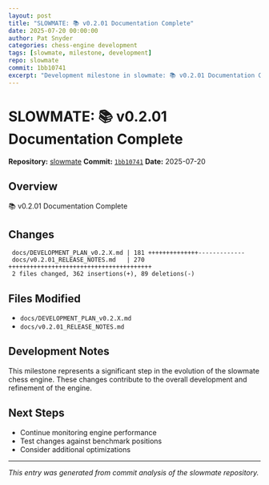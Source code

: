 ```yaml
---
layout: post
title: "SLOWMATE: 📚 v0.2.01 Documentation Complete"
date: 2025-07-20 00:00:00 
author: Pat Snyder
categories: chess-engine development
tags: [slowmate, milestone, development]
repo: slowmate
commit: 1bb10741
excerpt: "Development milestone in slowmate: 📚 v0.2.01 Documentation Complete"
---
```


# SLOWMATE: 📚 v0.2.01 Documentation Complete

**Repository:** [slowmate](https://github.com/pssnyder/slowmate)
**Commit:** [`1bb10741`](https://github.com/pssnyder/slowmate/commit/1bb10741aad39984f6bf3e35d6dba441bdff2a17)
**Date:** 2025-07-20

## Overview

📚 v0.2.01 Documentation Complete

## Changes

```
 docs/DEVELOPMENT_PLAN_v0.2.X.md | 181 ++++++++++++++-------------
 docs/v0.2.01_RELEASE_NOTES.md   | 270 ++++++++++++++++++++++++++++++++++++++++
 2 files changed, 362 insertions(+), 89 deletions(-)
```

## Files Modified

- `docs/DEVELOPMENT_PLAN_v0.2.X.md`
- `docs/v0.2.01_RELEASE_NOTES.md`

## Development Notes

This milestone represents a significant step in the evolution of the slowmate chess engine. These changes contribute to the overall development and refinement of the engine.

## Next Steps

- Continue monitoring engine performance
- Test changes against benchmark positions
- Consider additional optimizations

---

*This entry was generated from commit analysis of the slowmate repository.*
